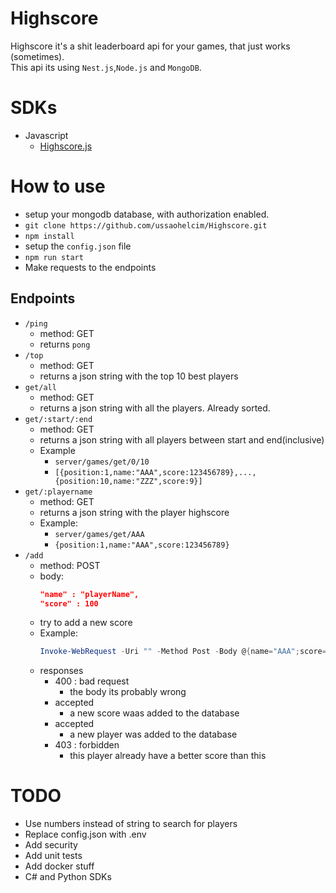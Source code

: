 # Highscore

Highscore it's a shit leaderboard api for your games, that just works (sometimes).  
This api its using `Nest.js`,`Node.js` and `MongoDB`.

# SDKs

- Javascript
	- [Highscore.js](https://github.com/ussaohelcim/Highscore.js)

# How to use

- setup your mongodb database, with authorization enabled.
- `git clone https://github.com/ussaohelcim/Highscore.git`  
- `npm install`  
- setup the `config.json` file  
- `npm run start`  
- Make requests to the endpoints  

## Endpoints

- `/ping`
	- method: GET
	- returns `pong`
- `/top`
	- method: GET
	- returns a json string with the top 10 best players
- `get/all`
	- method: GET
	- returns a json string with all the players. Already sorted. 
- `get/:start/:end`
	- method: GET
	- returns a json string with all players between start and end(inclusive)
	- Example
		- `server/games/get/0/10`
		- `[{position:1,name:"AAA",score:123456789},...,{position:10,name:"ZZZ",score:9}]`
- `get/:playername`
	- method: GET
	- returns a json string with the player highscore
	- Example:
		- `server/games/get/AAA`
		- `{position:1,name:"AAA",score:123456789}`
- `/add`
	- method: POST
	- body:
		```json
		"name" : "playerName",
		"score" : 100
		```
	- try to add a new score
	- Example:
		```powershell
		Invoke-WebRequest -Uri "" -Method Post -Body @{name="AAA";score=200;}
		```
	- responses
		- 400 : bad request
			- the body its probably wrong
		- accepted
			- a new score waas added to the database
		- accepted
			- a new player was added to the database
		- 403 : forbidden
			- this player already have a better score than this

# TODO

- Use numbers instead of string to search for players
- Replace config.json with .env
- Add security  
- Add unit tests
- Add docker stuff
- C# and Python SDKs 
